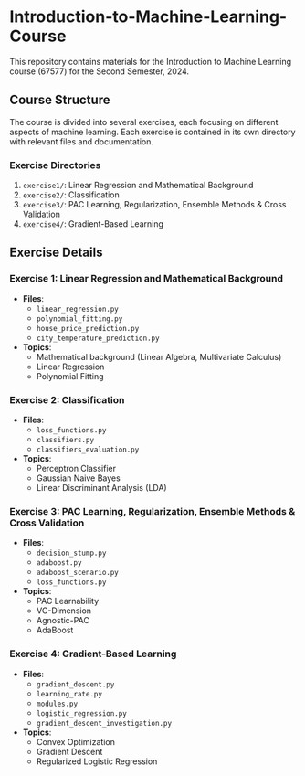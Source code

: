 # Introduction-to-Machine-Learning-Course

This repository contains materials for the Introduction to Machine Learning course (67577) for the Second Semester, 2024.

## Course Structure

The course is divided into several exercises, each focusing on different aspects of machine learning. Each exercise is contained in its own directory with relevant files and documentation.

### Exercise Directories

1. `exercise1/`: Linear Regression and Mathematical Background
2. `exercise2/`: Classification
3. `exercise3/`: PAC Learning, Regularization, Ensemble Methods & Cross Validation
4. `exercise4/`: Gradient-Based Learning

## Exercise Details

### Exercise 1: Linear Regression and Mathematical Background

- **Files**: 
  - `linear_regression.py`
  - `polynomial_fitting.py`
  - `house_price_prediction.py`
  - `city_temperature_prediction.py`
- **Topics**: 
  - Mathematical background (Linear Algebra, Multivariate Calculus)
  - Linear Regression
  - Polynomial Fitting

### Exercise 2: Classification

- **Files**:
  - `loss_functions.py`
  - `classifiers.py`
  - `classifiers_evaluation.py`
- **Topics**:
  - Perceptron Classifier
  - Gaussian Naive Bayes
  - Linear Discriminant Analysis (LDA)

### Exercise 3: PAC Learning, Regularization, Ensemble Methods & Cross Validation

- **Files**:
  - `decision_stump.py`
  - `adaboost.py`
  - `adaboost_scenario.py`
  - `loss_functions.py`
- **Topics**:
  - PAC Learnability
  - VC-Dimension
  - Agnostic-PAC
  - AdaBoost

### Exercise 4: Gradient-Based Learning

- **Files**:
  - `gradient_descent.py`
  - `learning_rate.py`
  - `modules.py`
  - `logistic_regression.py`
  - `gradient_descent_investigation.py`
- **Topics**:
  - Convex Optimization
  - Gradient Descent
  - Regularized Logistic Regression
